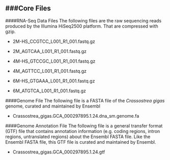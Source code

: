 ###Core Files
---
####RNA-Seq Data Files
The following files are the raw sequencing reads produced by the Illumina HiSeq2500 platform.  That are compressed with gzip.

* 2M-HS_CCGTCC_L001_R1_001.fastq.gz

* 2M_AGTCAA_L001_R1_001.fastq.gz

* 4M-HS_GTCCGC_L001_R1_001.fastq.gz

* 4M_AGTTCC_L001_R1_001.fastq.gz

* 6M-HS_GTGAAA_L001_R1_001.fastq.gz

* 6M_ATGTCA_L001_R1_001.fastq.gz

####Genome File
The following file is a FASTA file of the <em>Crassostrea gigas</em> genome, curated and maintained by Ensembl

* Crassostrea_gigas.GCA_000297895.1.24.dna_sm.genome.fa

####Genome Annotation File
The following file is a general transfer format (GTF) file that contains annotation information (e.g. coding regions, intron regions, untranslated regions) about the Ensembl FASTA file.  Like the Ensembl FASTA file, this GTF file is curated and maintained by Ensembl.

* Crassostrea_gigas.GCA_000297895.1.24.gtf
